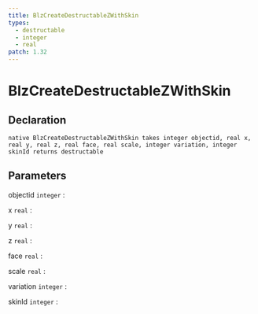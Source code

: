 ```yaml
---
title: BlzCreateDestructableZWithSkin
types:
  - destructable
  - integer
  - real
patch: 1.32
---
```


# BlzCreateDestructableZWithSkin

## Declaration

```jass
native BlzCreateDestructableZWithSkin takes integer objectid, real x, real y, real z, real face, real scale, integer variation, integer skinId returns destructable
```

## Parameters
objectid `integer`
: 

x `real`
: 

y `real`
: 

z `real`
: 

face `real`
: 

scale `real`
: 

variation `integer`
: 

skinId `integer`
: 
